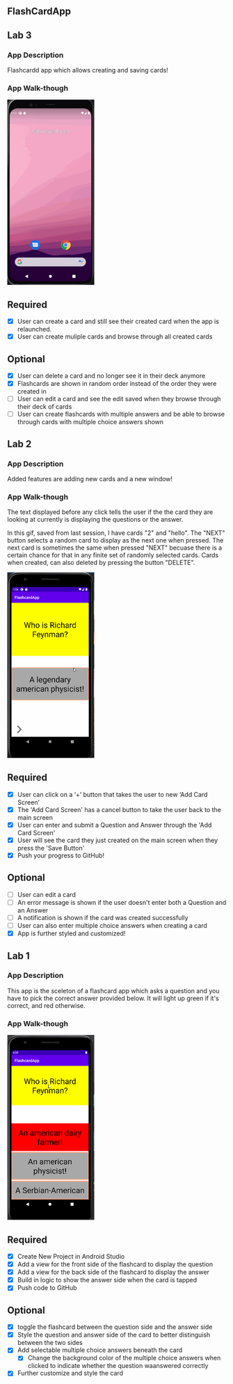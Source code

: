 ## FlashCardApp 

## Lab 3

### App Description
Flashcardd app which allows creating and saving cards!

### App Walk-though
<img src="FunctGIFff.gif" width=200><br>

## Required
- [x] User can create a card and still see their created card when the app is relaunched.
- [x] User can create muliple cards and browse through all created cards

## Optional
- [x] User can delete a card and no longer see it in their deck anymore
- [x] Flashcards are shown in random order instead of the order they were created in
- [ ] User can edit a card and see the edit saved when they browse through their deck of cards
- [ ] User can create flashcards with multiple answers and be able to browse through cards with multiple choice answers shown

## Lab 2

### App Description
Added features are adding new cards and a new window!

### App Walk-though

The text displayed before any click tells the user if the the card they are looking at currently is displaying the questions or the answer.

In this gif, saved from last session, I have cards "2" and "hello". The "NEXT" button selects a random card to display as the next one when pressed. The
next card is sometimes the same when pressed "NEXT" becuase there is a certain chance for that in any finite set of randomly selected cards. Cards when created,
can also deleted by pressing the button "DELETE".

<img src="FunctGIFf.gif" width=200><br>

## Required
- [x] User can click on a ‘+’ button that takes the user to new ‘Add Card Screen’
- [x] The 'Add Card Screen' has a cancel button to take the user back to the main screen
- [x] User can enter and submit a Question and Answer through the 'Add Card Screen'
- [x] User will see the card they just created on the main screen when they press the 'Save Button'
- [x] Push your progress to GitHub!

## Optional
- [ ] User can edit a card
- [ ] An error message is shown if the user doesn't enter both a Question and an Answer
- [ ] A notification is shown if the card was created successfully
- [ ] User can also enter multiple choice answers when creating a card
- [x] App is further styled and customized!

## Lab 1

### App Description
This app is the sceleton of a flashcard app which asks a question and you have to pick the correct answer provided below. It will light up green if it's correct, and red otherwise.

### App Walk-though

<img src="FunctGIF.gif" width=200><br>

## Required
- [x] Create New Project in Android Studio
- [x] Add a view for the front side of the flashcard to display the question
- [x] Add a view for the back side of the flashcard to display the answer
- [x] Build in logic to show the answer side when the card is tapped
- [x] Push code to GitHub
## Optional
- [x] toggle the flashcard between the question side and the answer side
- [x] Style the question and answer side of the card to better distinguish between the two sides
- [x] Add selectable multiple choice answers beneath the card
   - [x] Change the background color of the multiple choice answers when clicked to indicate whether the question waanswered correctly
- [x] Further customize and style the card
